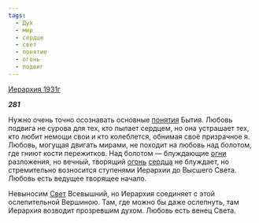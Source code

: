 ```yaml
---
tags:
  - Дух
  - мир
  - сердце
  - свет
  - понятие
  - огонь
  - подвиг
---
```

[Иерархия 1931г](https://127.0.0.1:4002/agni/1931)

___281___

Нужно очень точно осознавать основные [понятия](../../../tags/#понятие) Бытия. Любовь подвига не сурова для тех, кто пылает сердцем, но она устрашает тех, кто любит немощи свои и кто колеблется, обнимая своё призрачное я. Любовь, могущая двигать мирами, не походит на любовь над болотом, где гниют кости пережитков. Над болотом — блуждающие [огни](../../../tags/#[огонь](../../../tags/#огонь)) разложения, но вечный, творящий [огонь](../../../tags/#огонь) [сердца](../../../tags/#сердце) не блуждает, но стремительно возносится ступенями Иерархии до Высшего Света. Любовь есть ведущее творящее начало.   

Невыносим [Свет](../../../tags/#свет) Всевышний, но Иерархия соединяет с этой ослепительной Вершиною. Там, где можно бы даже ослепнуть, там Иерархия возводит прозревшим духом. Любовь есть венец Света.   

